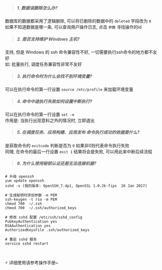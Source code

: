 > ##### 1. 数据误删除怎么办?

数据库的数据都采用了逻辑删除, 可以将已删除的数据中的 `deleted` 字段改为 `0`   
如果不知道数据是哪一条, 可以查询用户操作日志, 点击 `参数` 寻找操作的id       

> ##### 2. 是否支持维护 Windows 主机?

支持, 但是 Windows 的 ssh 命令兼容性不好, 一切需要执行ssh命令的地方都不友好  
如: 批量执行, 调度任务兼容性非常不友好  

> ##### 3. 执行命令时为什么会找不到环境变量?

可以在执行命令的第一行设置 `source /etc/profile` 来加载环境变量  

> ##### 4. 命令中途执行失败如何设置中断执行?

可以在执行命令的第一行设置 `set -e`  
作用是: 当执行出现意料之外的情况时, 立即退出   

> ##### 5. 在调度任务、应用构建、应用发布 命令执行成功的依据是什么?

是获取命令的 `exitcode` 判断是否为 `0` 如果非0则代表命令执行失败  
同理, 在命令的最后一行设置 `exit 1` 结果将会是失败, 可以用此来中断后续流程  

> ##### 6. 为什么使用秘钥认证还是无法连接机器?

```
# 升级 openssh
yum update openssh
sshd -v (我的版本: OpenSSH_7.4p1, OpenSSL 1.0.2k-fips  26 Jan 2017)

# 生成秘钥时添加参数 -m PEM
ssh-keygen -t rsa -m PEM
chmod 700  ~/.ssh
chmod 700  ~/.ssh/authorized_keys 

# 修改 sshd 配置 /etc/ssh/sshd_config
PubkeyAuthentication yes
RSAAuthentication yes
AuthorizedKeysFile .ssh/authorized_keys

# 重启 sshd 服务
service sshd restart
```

<br/>

⚡ 详细使用请参考操作手册~

<br/>
